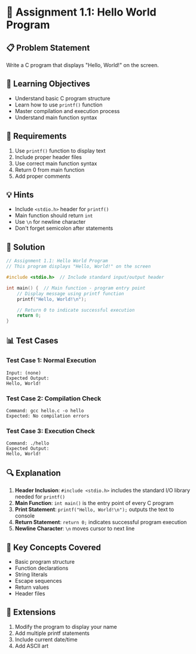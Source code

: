 # 🎯 Assignment 1.1: Hello World Program

## 📋 Problem Statement

Write a C program that displays "Hello, World!" on the screen.

## 🎯 Learning Objectives

- Understand basic C program structure
- Learn how to use `printf()` function
- Master compilation and execution process
- Understand main function syntax

## 📝 Requirements

1. Use `printf()` function to display text
2. Include proper header files
3. Use correct main function syntax
4. Return 0 from main function
5. Add proper comments

## 💡 Hints

- Include `<stdio.h>` header for `printf()`
- Main function should return `int`
- Use `\n` for newline character
- Don't forget semicolon after statements

## 🔧 Solution

```c
// Assignment 1.1: Hello World Program
// This program displays "Hello, World!" on the screen

#include <stdio.h>  // Include standard input/output header

int main() {  // Main function - program entry point
    // Display message using printf function
    printf("Hello, World!\n");

    // Return 0 to indicate successful execution
    return 0;
}
```

## 📊 Test Cases

### Test Case 1: Normal Execution
```
Input: (none)
Expected Output:
Hello, World!
```

### Test Case 2: Compilation Check
```
Command: gcc hello.c -o hello
Expected: No compilation errors
```

### Test Case 3: Execution Check
```
Command: ./hello
Expected Output:
Hello, World!
```

## 🔍 Explanation

1. **Header Inclusion**: `#include <stdio.h>` includes the standard I/O library needed for `printf()`
2. **Main Function**: `int main()` is the entry point of every C program
3. **Print Statement**: `printf("Hello, World!\n");` outputs the text to console
4. **Return Statement**: `return 0;` indicates successful program execution
5. **Newline Character**: `\n` moves cursor to next line

## 🎯 Key Concepts Covered

- Basic program structure
- Function declarations
- String literals
- Escape sequences
- Return values
- Header files

## 🚀 Extensions

1. Modify the program to display your name
2. Add multiple printf statements
3. Include current date/time
4. Add ASCII art